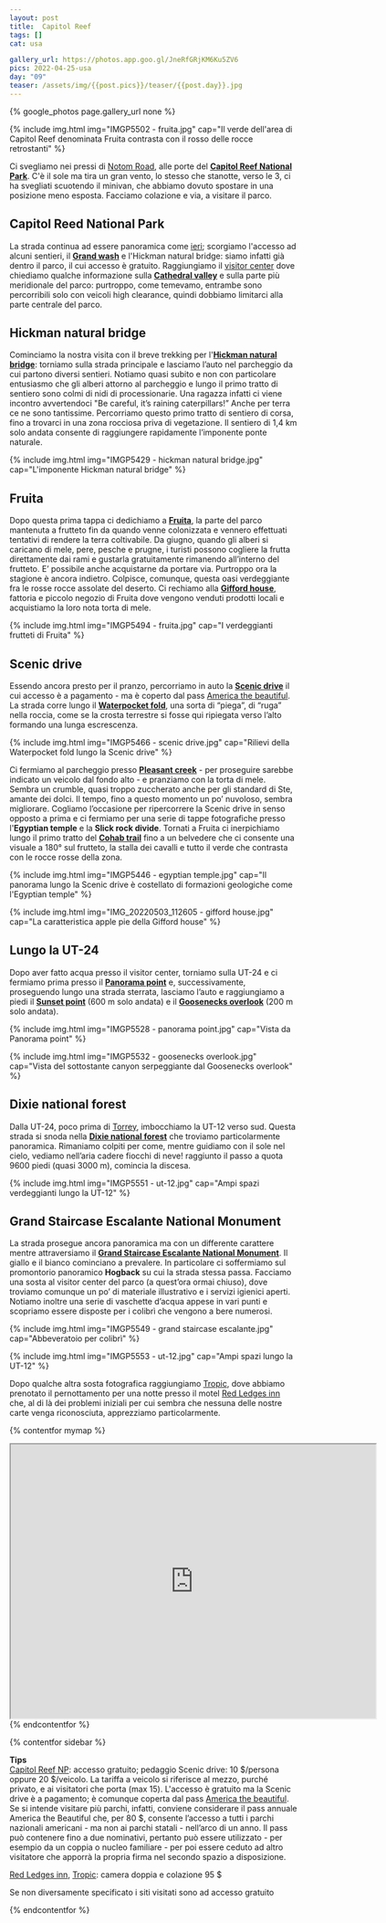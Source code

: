 ```yaml
---
layout: post
title:  Capitol Reef
tags: []
cat: usa

gallery_url: https://photos.app.goo.gl/JneRfGRjKM6Ku5ZV6
pics: 2022-04-25-usa
day: "09"
teaser: /assets/img/{{post.pics}}/teaser/{{post.day}}.jpg
---
```


{% google_photos page.gallery_url none %}

{% include img.html img="IMGP5502 - fruita.jpg" cap="Il verde dell'area di Capitol Reef denominata Fruita contrasta con il rosso delle rocce retrostanti" %}

Ci svegliamo nei pressi di [Notom Road](https://park4night.com/fr/place/407314), alle porte del [**Capitol Reef National Park**](https://www.nps.gov/care/index.htm). C'è il sole ma tira un gran vento, lo stesso che stanotte, verso le 3, ci ha svegliati scuotendo il minivan, che abbiamo dovuto spostare in una posizione meno esposta. Facciamo colazione e via, a visitare il parco.

## Capitol Reed National Park

La strada continua ad essere panoramica come [ieri](https://www.van42.com/2022/05/02/usa_08-island-in-the-sky.html); scorgiamo l'accesso ad alcuni sentieri, il [**Grand wash**](https://www.nps.gov/care/learn/photosmultimedia/images/510%20-%20Grand%20Wash-Cassidy%20Arch%20-%20final%20resize.jpg) e l'Hickman natural bridge: siamo infatti già dentro il parco, il cui accesso è gratuito. Raggiungiamo il [visitor center](https://www.nps.gov/care/planyourvisit/visitorcenter.htm) dove chiediamo qualche informazione sulla [**Cathedral valley**](https://www.nps.gov/care/planyourvisit/cathedralvalley.htm) e sulla parte più meridionale del parco: purtroppo, come temevamo, entrambe sono percorribili solo con veicoli high clearance, quindi dobbiamo limitarci alla parte centrale del parco.

## Hickman natural bridge

Cominciamo la nostra visita con il breve trekking per l'[**Hickman natural bridge**](https://www.nps.gov/care/learn/photosmultimedia/images/411%20-%20Hickman%20Trailhead%20-%20final%20resize.jpg): torniamo sulla strada principale e lasciamo l’auto nel parcheggio da cui partono diversi sentieri. Notiamo quasi subito e non con particolare entusiasmo che gli alberi attorno al parcheggio e lungo il primo tratto di sentiero sono colmi di nidi di processionarie. Una ragazza infatti ci viene incontro avvertendoci "Be careful, it’s raining caterpillars!” Anche per terra ce ne sono tantissime. Percorriamo questo primo tratto di sentiero di corsa, fino a trovarci in una zona rocciosa priva di vegetazione. Il sentiero di 1,4 km solo andata consente di raggiungere rapidamente l’imponente ponte naturale.

{% include img.html img="IMGP5429 - hickman natural bridge.jpg" cap="L'imponente Hickman natural bridge" %}

## Fruita

Dopo questa prima tappa ci dedichiamo a [**Fruita**](https://www.nps.gov/care/planyourvisit/fruita.htm), la parte del parco mantenuta a frutteto fin da quando venne colonizzata e vennero effettuati tentativi di rendere la terra coltivabile. Da giugno, quando gli alberi si caricano di mele, pere, pesche e prugne, i turisti possono cogliere la frutta direttamente dai rami e gustarla gratuitamente rimanendo all’interno del frutteto. E’ possibile anche acquistarne da portare via. Purtroppo ora la stagione è ancora indietro. Colpisce, comunque, questa oasi verdeggiante fra le rosse rocce assolate del deserto. Ci rechiamo alla [**Gifford house**](https://www.nps.gov/care/learn/historyculture/giffordhomestead.htm), fattoria e piccolo negozio di Fruita dove vengono venduti prodotti locali e acquistiamo la loro nota torta di mele.

{% include img.html img="IMGP5494 - fruita.jpg" cap="I verdeggianti frutteti di Fruita" %}
## Scenic drive

Essendo ancora presto per il pranzo, percorriamo in auto la [**Scenic drive**](https://www.nps.gov/care/planyourvisit/scenicdrive.htm) il cui accesso è a pagamento - ma è coperto dal pass [America the beautiful](https://www.nps.gov/planyourvisit/passes.htm). La strada corre lungo il [**Waterpocket fold**](https://www.nps.gov/care/planyourvisit/waterpocketdistrict.htm), una sorta di “piega”, di “ruga” nella roccia, come se la crosta terrestre si fosse qui ripiegata verso l’alto formando una lunga escrescenza.

{% include img.html img="IMGP5466 - scenic drive.jpg" cap="Rilievi della Waterpocket fold lungo la Scenic drive" %}

Ci fermiamo al parcheggio presso [**Pleasant creek**](https://www.nps.gov/care/planyourvisit/pleasant-creek.htm) - per proseguire sarebbe indicato un veicolo dal fondo alto - e pranziamo con la torta di mele. Sembra un crumble, quasi troppo zuccherato anche per gli standard di Ste, amante dei dolci. Il tempo, fino a questo momento un po’ nuvoloso, sembra migliorare. Cogliamo l’occasione per ripercorrere la Scenic drive in senso opposto a prima e ci fermiamo per una serie di tappe fotografiche presso l'**Egyptian temple** e la **Slick rock divide**. Tornati a Fruita ci inerpichiamo lungo il primo tratto del [**Cohab trail**](https://www.nps.gov/care/learn/photosmultimedia/images/507%20-%20Cohab%20Canyon%20Trail%20-%20final%20resize.jpg) fino a un belvedere che ci consente una visuale a 180° sul frutteto, la stalla dei cavalli e tutto il verde che contrasta con le rocce rosse della zona.

{% include img.html img="IMGP5446 - egyptian temple.jpg" cap="Il panorama lungo la Scenic drive è costellato di formazioni geologiche come l'Egyptian temple" %}

{% include img.html img="IMG_20220503_112605 - gifford house.jpg" cap="La caratteristica apple pie della Gifford house" %}
## Lungo la UT-24

Dopo aver fatto acqua presso il visitor center, torniamo sulla UT-24 e ci fermiamo prima presso il [**Panorama point**](https://www.nps.gov/places/panorama-point-capitol-reef.htm) e, successivamente, proseguendo lungo una strada sterrata, lasciamo l’auto e raggiungiamo a piedi il [**Sunset point**](https://www.americansouthwest.net/utah/capitol_reef/sunset-point-trail.html) (600 m solo andata) e il [**Goosenecks overlook**](https://capitolreef.org/blog/sunset-and-goosenecks-trails/) (200 m solo andata).

{% include img.html img="IMGP5528 - panorama point.jpg" cap="Vista da Panorama point" %}

{% include img.html img="IMGP5532 - goosenecks overlook.jpg" cap="Vista del sottostante canyon serpeggiante dal Goosenecks overlook" %}

## Dixie national forest

Dalla UT-24, poco prima di [Torrey](https://torreyutah.gov/), imbocchiamo la UT-12 verso sud. Questa strada si snoda nella [**Dixie national forest**](https://www.fs.usda.gov/dixie) che troviamo particolarmente panoramica. Rimaniamo colpiti per come, mentre guidiamo con il sole nel cielo, vediamo nell’aria cadere fiocchi di neve! raggiunto il passo a quota 9600 piedi (quasi 3000 m), comincia la discesa. 

{% include img.html img="IMGP5551 - ut-12.jpg" cap="Ampi spazi verdeggianti lungo la UT-12" %}
## Grand Staircase Escalante National Monument

La strada prosegue ancora panoramica ma con un differente carattere mentre attraversiamo il [**Grand Staircase Escalante National Monument**](https://www.blm.gov/programs/national-conservation-lands/utah/grand-staircase-escalante-national-monument). Il giallo e il bianco cominciano a prevalere. In particolare ci soffermiamo sul promontorio panoramico **Hogback** su cui la strada stessa passa.
Facciamo una sosta al visitor center del parco (a quest’ora ormai chiuso), dove troviamo comunque un po’ di materiale illustrativo e i servizi igienici aperti. Notiamo inoltre una serie di vaschette d’acqua appese in vari punti e scopriamo essere disposte per i colibrì che vengono a bere numerosi.

{% include img.html img="IMGP5549 - grand staircase escalante.jpg" cap="Abbeveratoio per colibrì" %}

{% include img.html img="IMGP5553 - ut-12.jpg" cap="Ampi spazi lungo la UT-12" %}

Dopo qualche altra sosta fotografica raggiungiamo [Tropic](https://www.townoftropicut.gov/), dove abbiamo prenotato il pernottamento per una notte presso il motel [Red Ledges inn](https://www.stayinns.com/country-hearth-inn-suites/ut/tropic/red-ledges-inn) che, al di là dei problemi iniziali per cui sembra che nessuna delle nostre carte venga riconosciuta, apprezziamo particolarmente.

{% contentfor mymap %}
<iframe src="https://www.google.com/maps/d/embed?mid=1J-2tJEnMHoV-3e5SEvtz8WOq3HS9_DQ&ehbc=2E312F" width="640" height="480"></iframe>
{% endcontentfor %}

{% contentfor sidebar %}

**Tips**  
[Capitol Reef NP](https://www.nps.gov/care/index.htm): accesso gratuito; pedaggio Scenic drive: 10 $/persona oppure 20 $/veicolo. La tariffa a veicolo si riferisce al mezzo, purché privato, e ai visitatori che porta (max 15). 
L'accesso è gratuito ma la Scenic drive è a pagamento; è comunque coperta dal pass [America the beautiful](https://www.nps.gov/planyourvisit/passes.htm).
Se si intende visitare più parchi, infatti, conviene considerare il pass annuale America the Beautiful che, per 80 $, consente l’accesso a tutti i parchi nazionali americani - ma non ai parchi statali - nell’arco di un anno. Il pass può contenere fino a due nominativi, pertanto può essere utilizzato - per esempio da un coppia o nucleo familiare - per poi essere ceduto ad altro visitatore che apporrà la propria firma nel secondo spazio a disposizione. 

[Red Ledges inn](https://www.stayinns.com/country-hearth-inn-suites/ut/tropic/red-ledges-inn), [Tropic](https://www.townoftropicut.gov/): camera doppia e colazione 95 $

Se non diversamente specificato i siti visitati sono ad accesso gratuito

{% endcontentfor %}